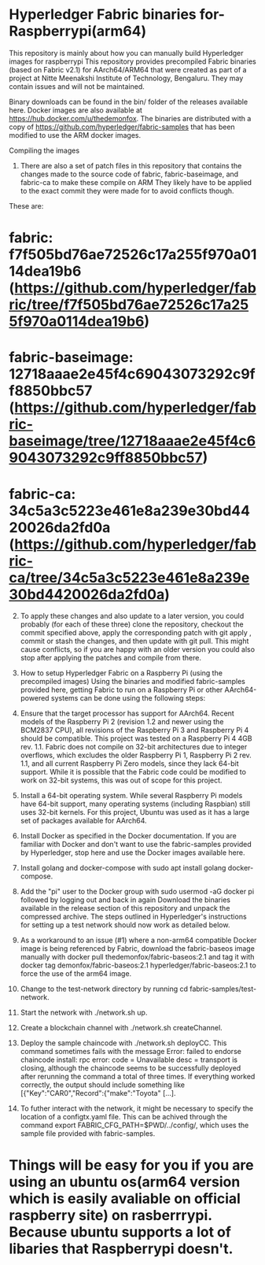 # Hyperledger Fabric binaries for-Raspberrypi(arm64)
This repository is mainly about how you can manually build Hyperledger images for raspberrypi
This repository provides precompiled Fabric binaries (based on Fabric v2.1) for AArch64/ARM64 that were created as part of a project at Nitte Meenakshi Institute of Technology, Bengaluru. They may contain issues and will not be maintained.

Binary downloads can be found in the bin/ folder of the releases available here. Docker images are also available at https://hub.docker.com/u/thedemonfox.
The binaries are distributed with a copy of https://github.com/hyperledger/fabric-samples that has been modified to use the ARM docker images.

Compiling the images

1. There are also a set of patch files in this repository that contains the changes made to the source code of fabric, fabric-baseimage, and fabric-ca to make these compile on ARM They likely have to be applied to the exact commit they were made for to avoid conflicts though.

These are:

# fabric: f7f505bd76ae72526c17a255f970a0114dea19b6 (https://github.com/hyperledger/fabric/tree/f7f505bd76ae72526c17a255f970a0114dea19b6)
# fabric-baseimage: 12718aaae2e45f4c69043073292c9ff8850bbc57 (https://github.com/hyperledger/fabric-baseimage/tree/12718aaae2e45f4c69043073292c9ff8850bbc57)
# fabric-ca: 34c5a3c5223e461e8a239e30bd4420026da2fd0a (https://github.com/hyperledger/fabric-ca/tree/34c5a3c5223e461e8a239e30bd4420026da2fd0a)

2. To apply these changes and also update to a later version, you could probably (for each of these three) clone the repository, checkout the commit specified above, apply the corresponding patch with git apply <patch file>, commit or stash the changes, and then update with git pull. This might cause conflicts, so if you are happy with an older version you could also stop after applying the patches and compile from there.

3. How to setup Hyperledger Fabric on a Raspberry Pi (using the precompiled images)
Using the binaries and modified fabric-samples provided here, getting Fabric to run on a Raspberry Pi or other AArch64-powered systems can be done using the following steps:

4. Ensure that the target processor has support for AArch64. Recent models of the Raspberry Pi 2 (revision 1.2 and newer using the BCM2837 CPU), all revisions of the Raspberry Pi 3 and Raspberry Pi 4 should be compatible. This project was tested on a Raspberry Pi 4 4GB rev. 1.1. Fabric does not compile on 32-bit architectures due to integer overflows, which excludes the older Raspberry Pi 1, Raspberry Pi 2 rev. 1.1, and all current Raspberry Pi Zero models, since they lack 64-bit support. While it is possible that the Fabric code could be modified to work on 32-bit systems, this was out of scope for this project.

5. Install a 64-bit operating system. While several Raspberry Pi models have 64-bit support, many operating systems (including Raspbian) still uses 32-bit kernels. For this project, Ubuntu was used as it has a large set of packages available for AArch64.

6. Install Docker as specified in the Docker documentation. If you are familiar with Docker and don't want to use the fabric-samples provided by Hyperledger, stop here and use the Docker images available here.

7. Install golang and docker-compose with sudo apt install golang docker-compose.

8. Add the "pi" user to the Docker group with sudo usermod -aG docker pi followed by logging out and back in again
Download the binaries available in the release section of this repository and unpack the compressed archive. The steps outlined in Hyperledger's instructions for setting up a test network should now work as detailed below.

9. As a workaround to an issue (#1) where a non-arm64 compatible Docker image is being referenced by Fabric, download the fabric-baseos image manually with docker pull thedemonfox/fabric-baseos:2.1 and tag it with docker tag demonfox/fabric-baseos:2.1 hyperledger/fabric-baseos:2.1 to force the use of the arm64 image.

10. Change to the test-network directory by running cd fabric-samples/test-network.

11. Start the network with ./network.sh up.

12. Create a blockchain channel with ./network.sh createChannel.

13. Deploy the sample chaincode with ./network.sh deployCC. This command sometimes fails with the message Error: failed to endorse chaincode install: rpc error: code = Unavailable desc = transport is closing, although the chaincode seems to be successfully deployed after rerunning the command a total of three times.
If everything worked correctly, the output should include something like [{"Key":"CAR0","Record":{"make":"Toyota" [...].

14. To futher interact with the network, it might be necessary to specify the location of a configtx.yaml file. This can be achived through the command export FABRIC_CFG_PATH=$PWD/../config/, which uses the sample file provided with fabric-samples.

# Things will be easy for you if you are using an ubuntu os(arm64 version which is easily avaliable on official raspberry site) on rasberrrypi. Because ubuntu supports a lot of libaries that Raspberrypi doesn't.

